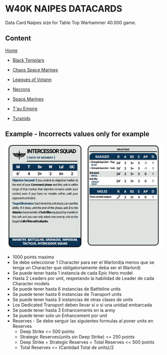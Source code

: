 # W40K NAIPES DATACARDS
Data Card Naipes size for Table Top Warhammer 40.000 game.

## Content

[Home](https://ravog.github.io/w40k_naipes_datacards/)

- [Black Templars](https://ravog.github.io/w40k_naipes_datacards/necrons)

- [Chaos Space Marines](https://ravog.github.io/w40k_naipes_datacards/space_marines)

- [Leagues of Votann](https://ravog.github.io/w40k_naipes_datacards/space_marines)

- [Necrons](https://ravog.github.io/w40k_naipes_datacards/necrons)

- [Space Marines](https://ravog.github.io/w40k_naipes_datacards/space_marines)

- [T'au Empire](https://ravog.github.io/w40k_naipes_datacards/space_marines)

- [Tyranids](https://ravog.github.io/w40k_naipes_datacards/space_marines)

## Example - Incorrects values only for example

![Data Card](./images/muestra.png)


* 1000 points maximo
* Se debe seleccionar 1 Character para ser el Warlord(a menos que se tenga un Character que obligatoriamente deba ser el Warlord)
* Se puede tener hasta 1 instancia de cada Epic Hero model
* Hasta 2 Leaders por unit, respetando la habilidad de Leader de cada Character models
* Se puede tener hasta 6 instancias de Battleline units
* Se puede tener hasta 6 instancias de Transport units
* Se puede tener hasta 3 instancias de otras clases de units
* Los Dedicated Transport deben llevar si o si una unidad embarcada
* Se puede tener hasta 3 Enhancements en la army
* Se puede tener solo un Enhancement por unit
* Reserves - Se debe serguir las siguientes formulas al poner units en Reserves
  * Deep Strike <= 500 points
  * Strategic Reserves(units sin Deep Strike) <= 250 points
  * Deep Strike + Strategic Reserves = Total Reserves <= 500 points
  * Total Reserves <= (Cantidad Total de units)/2
